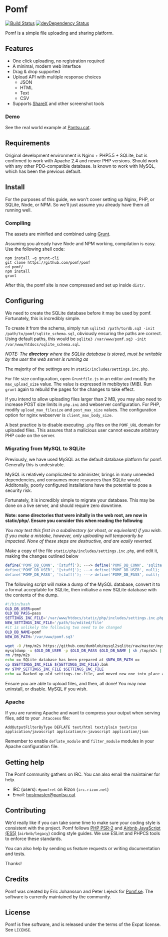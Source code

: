 # Pomf
[![Build Status](https://travis-ci.org/pomf/pomf.svg?branch=master)](https://travis-ci.org/pomf/pomf) [![devDependency Status](https://david-dm.org/pomf/pomf/dev-status.svg)](https://david-dm.org/pomf/pomf#info=devDependencies)

Pomf is a simple file uploading and sharing platform.

## Features

- One click uploading, no registration required
- A minimal, modern web interface
- Drag & drop supported
- Upload API with multiple response choices
  - JSON
  - HTML
  - Text
  - CSV
- Supports [ShareX](https://getsharex.com/) and other screenshot tools

### Demo

See the real world example at [Pantsu.cat](https://pantsu.cat/).

## Requirements

Original development environment is Nginx + PHP5.5 + SQLite, but is confirmed to
work with Apache 2.4 and newer PHP versions. Should work with any other
PDO-compatible database.  Is known to work with MySQL, which has been the previous
default.

## Install

For the purposes of this guide, we won't cover setting up Nginx, PHP, or SQLite,
Node, or NPM. So we'll just assume you already have them all running well.

### Compiling

The assets are minified and combined using [Grunt](http://gruntjs.com/).

Assuming you already have Node and NPM working, compilation is easy. Use the
following shell code:

    npm install -g grunt-cli
    git clone https://github.com/pomf/pomf
    cd pomf/
    npm install
    grunt

After this, the pomf site is now compressed and set up inside `dist/`.

## Configuring

We need to create the SQLite database before it may be used by pomf.
Fortunately, this is incredibly simple.  

To create it from the schema, simply run `sqlite3 /path/to/db.sq3 -init /path/to/pomf/sqlite_schema.sql`,
obviously ensuring the paths are correct.  Using default paths, this would be
`sqlite3 /var/www/pomf.sq3 -init /var/www/htdocs/sqlite_schema.sql`.

_NOTE: The **directory** where the SQLite database is stored, must be writable by the user the web server is running as_

The majority of the settings are in `static/includes/settings.inc.php`.

For file size configuration, open `Gruntfile.js` in an editor and modify the
`max_upload_size` value. The value is expressed in mebibytes (MiB). Run `grunt`
again to rebuild the pages for the changes to take effect.

If you intend to allow uploading files larger than 2 MB, you may also need to
increase POST size limits in `php.ini` and webserver configuration. For PHP,
modify `upload_max_filesize` and `post_max_size` values. The configuration
option for nginx webserver is `client_max_body_size`.

A best practice is to disable executing `.php` files on the `POMF_URL` domain
for uploaded files. This assures that a malicious user cannot execute arbitrary
PHP code on the server.

### Migrating from MySQL to SQLite

Previously, we have used MySQL as the default database platform for pomf.  Generally this
is undesirable.  

MySQL is relatively complicated to administer, brings in many unneeded dependencies, and consumes
more resources than SQLite would.  Additonally, poorly configured installations have the potential
to pose a security risk.

Fortunately, it is incredibly simple to migrate your database.  This may be done on a live server, and should require
zero downtime.

**Note: some directories that were initally in the web root, are now in static/php/.  Ensure you consider this when reading the following**

*You may test this first in a subdirectory (or vhost, or equivelant) if you wish.  If you make a mistake, however, only uploading will temporarily be impacted.  None of these steps are destructive, and are easily reverted.*

Make a copy of the file `static/php/includes/settings.inc.php`, and edit it, making the changes outlined below
```php
define('POMF_DB_CONN', '[stuff]'); ---> define('POMF_DB_CONN', 'sqlite:/var/www/pomf.sq3');`
define('POMF_DB_USER', '[stuff]'); ---> define('POMF_DB_USER', null);
define('POMF_DB_PASS', '[stuff]'); ---> define('POMF_DB_PASS', null);
```

The following script will make a dump of the MySQL database, convert it to a format acceptable for SQLite, then initialise a new SQLite database with the contents of the dump.
```bash
#!/bin/bash
OLD_DB_USER=pomf
OLD_DB_PASS=pass
SETTINGS_INC_FILE='/var/www/htdocs/static/php/includes/settings.inc.php'
NEW_SETTINGS_INC_FILE='/path/to/edited/file'
#it is unlikely the following two need to be changed
OLD_DB_NAME=pomf
NEW_DB_PATH='/var/www/pomf.sq3'

wget -O /tmp/m2s https://github.com/dumblob/mysql2sqlite/raw/master/mysql2sqlite.sh
mysqldump -u $OLD_DB_USER -p $OLD_DB_PASS $OLD_DB_NAME | sh /tmp/m2s | sqlite3 $NEW_DB_PATH
rm /tmp/m2s
echo == SQLite database has been prepared at $NEW_DB_PATH ==
cp $SETTINGS_INC_FILE ${SETTINGS_INC_FILE}.bak
mv $TMP_SETTINGS_INC_FILE $SETTINGS_INC_FILE
echo == Backed up old settings.inc.file, and moved new one into place ==
```

Ensure you are able to upload files, and then, all done!  You may now uninstall, or disable. MySQL if you wish.

### Apache

If you are running Apache and want to compress your output when serving files,
add to your `.htaccess` file:

    AddOutputFilterByType DEFLATE text/html text/plain text/css application/javascript application/x-javascript application/json

Remember to enable `deflate_module` and `filter_module` modules in your Apache
configuration file.

## Getting help

The Pomf community gathers on IRC. You can also email the maintainer for help.

- IRC (users): `#pomfret` on Rizon (`irc.rizon.net`)
- Email: <hostmaster@pantsu.cat>

## Contributing

We'd really like if you can take some time to make sure your coding style is
consistent with the project. Pomf follows [PHP
PSR-2](http://www.php-fig.org/psr/psr-2/) and [Airbnb JavaScript
(ES5)](https://github.com/airbnb/javascript/tree/master/es5) (`airbnb/legacy`)
coding style guides. We use ESLint and PHPCS tools to enforce these standards.

You can also help by sending us feature requests or writing documentation and
tests.

Thanks!

## Credits

Pomf was created by Eric Johansson and Peter Lejeck for
[Pomf.se](http://pomf.se/). The software is currently maintained by the
community.

## License

Pomf is free software, and is released under the terms of the Expat license. See
`LICENSE`.
